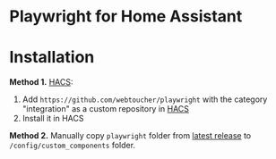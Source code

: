 # Playwright for Home Assistant

# Installation

**Method 1.** [HACS](https://hacs.xyz/):

1. Add `https://github.com/webtoucher/playwright` with the category "integration" as a custom repository in [HACS](https://hacs.xyz/docs/faq/custom_repositories)
2. Install it in HACS

**Method 2.** Manually copy `playwright` folder from [latest release](https://github.com/webtoucher/playwright/releases/latest) to `/config/custom_components` folder.
